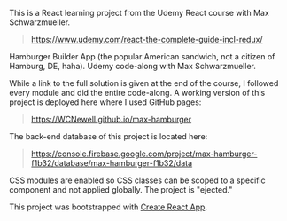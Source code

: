 This is a React learning project from the Udemy React course with Max Schwarzmueller.

>https://www.udemy.com/react-the-complete-guide-incl-redux/

Hamburger Builder App (the popular American sandwich, not a citizen of Hamburg, DE, haha). Udemy code-along with Max Schwarzmueller.

While a link to the full solution is given at the end of the course, I followed every module and did the entire code-along. A working version of this project is deployed here where I used GitHub pages:

>https://WCNewell.github.io/max-hamburger

The back-end database of this project is located here:

>https://console.firebase.google.com/project/max-hamburger-f1b32/database/max-hamburger-f1b32/data

CSS modules are enabled so CSS classes can be scoped to a specific component and not applied globally. The project is "ejected."

This project was bootstrapped with [Create React App](https://github.com/facebookincubator/create-react-app).
